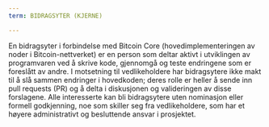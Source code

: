 ```yaml
---
term: BIDRAGSYTER (KJERNE)

---
```

En bidragsyter i forbindelse med Bitcoin Core (hovedimplementeringen av noder i Bitcoin-nettverket) er en person som deltar aktivt i utviklingen av programvaren ved å skrive kode, gjennomgå og teste endringene som er foreslått av andre. I motsetning til vedlikeholdere har bidragsytere ikke makt til å slå sammen endringer i hovedkoden; deres rolle er heller å sende inn pull requests (PR) og å delta i diskusjonen og valideringen av disse forslagene. Alle interesserte kan bli bidragsytere uten nominasjon eller formell godkjenning, noe som skiller seg fra vedlikeholdere, som har et høyere administrativt og besluttende ansvar i prosjektet.